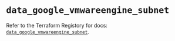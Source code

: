 # `data_google_vmwareengine_subnet`

Refer to the Terraform Registory for docs: [`data_google_vmwareengine_subnet`](https://registry.terraform.io/providers/hashicorp/google-beta/5.26.0/docs/data-sources/google_vmwareengine_subnet).
